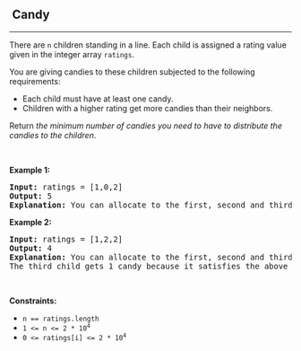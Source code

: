 <h2>  Candy</h2><hr><div><p>There are <code>n</code> children standing in a line. Each child is assigned a rating value given in the integer array <code>ratings</code>.</p>

<p>You are giving candies to these children subjected to the following requirements:</p>

<ul>
	<li>Each child must have at least one candy.</li>
	<li>Children with a higher rating get more candies than their neighbors.</li>
</ul>

<p>Return <em>the minimum number of candies you need to have to distribute the candies to the children</em>.</p>

<p>&nbsp;</p>
<p><strong>Example 1:</strong></p>

<pre><strong>Input:</strong> ratings = [1,0,2]
<strong>Output:</strong> 5
<strong>Explanation:</strong> You can allocate to the first, second and third child with 2, 1, 2 candies respectively.
</pre>

<p><strong>Example 2:</strong></p>

<pre><strong>Input:</strong> ratings = [1,2,2]
<strong>Output:</strong> 4
<strong>Explanation:</strong> You can allocate to the first, second and third child with 1, 2, 1 candies respectively.
The third child gets 1 candy because it satisfies the above two conditions.
</pre>

<p>&nbsp;</p>
<p><strong>Constraints:</strong></p>

<ul>
	<li><code>n == ratings.length</code></li>
	<li><code>1 &lt;= n &lt;= 2 * 10<sup>4</sup></code></li>
	<li><code>0 &lt;= ratings[i] &lt;= 2 * 10<sup>4</sup></code></li>
</ul>
</div>